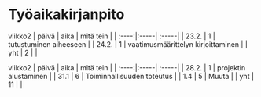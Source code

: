 # Työaikakirjanpito

viikko2
| päivä | aika | mitä tein  |
| :----:|:-----| :-----|
| 23.2. | 1    | tutustuminen aiheeseen |
| 24.2. | 1    | vaatimusmäärittelyn kirjoittaminen |
| yht   | 2  | | 


viikko2
| päivä | aika | mitä tein  |
| :----:|:-----| :-----|
| 28.2. | 1    | projektin alustaminen  |
| 31.1 | 6   | Toiminnallisuuden toteutus |
| 1.4 | 5   | Muuta |
| yht   | 11  | | 